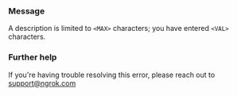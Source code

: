 
### Message
A description is limited to <code>&lt;MAX&gt;</code> characters; you have entered <code>&lt;VAL&gt;</code> characters.

### Further help
If you're having trouble resolving this error, please reach out to [support@ngrok.com](mailto:support@ngrok.com?subject=Help%20with%20ERR_NGROK_604)

